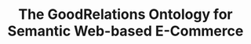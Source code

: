 ---
schema: default
title: The GoodRelations Ontology for Semantic Web-based E-Commerce
notes: >-
  The GoodRelations ontology provides the vocabulary for annotating e-commerce
  offerings (1) to sell, lease, repair, dispose, or maintain commodity products
  and (2) to provide commodity services
organization: DataScientia Foundation
resources:
  - name: GR.UAN.owl
    url: >-
      http://git.knowdive.disi.unitn.it:8080/knowledge/LiveKnowledge/SREP/e-commerce/raw/master/GR.UAN.owl
    format: owl
    description: >-
      The GoodRelations ontology provides the vocabulary for annotating
      e-commerce offerings (1) to sell, lease, repair, dispose, or maintain
      commodity products and (2) to provide commodity services
    license: Creative Commons
    status: Unannotated
    byteSize: '156.054'
    issued: '2011-10-01'
    language: en
    modified: '17 December 2020, 01:33 (UTC+01:00)'
    OntologyEngineeringTool: Protégé
    ontologyLanguage: owl
    ontologySyntax: rdf
    example: Unknown
    ReferenceLKRepository: SREP
    referenceOntology: Unknown
    referenceDatasets: Unknown
distribution: gr-owl
keyword: eBuisness
publisher: Unknown
category:
  - Upper-Level
versionNotes: '2017: Annual review - OK'
landingPage: 'http://www.heppnetz.de/ontologies/goodrelations/v1.html'
accessRigths: Public
creator: Martin Hepp
hasVersion: Unknown
isVersionOf: Unknown
issued: '2011-10-01'
modified: '17 December 2020, 01:33 (UTC+01:00)'
language: en
provenance: >-
  "(2014-03-27) Bernard Vatant: A de facto standard, now completely aligned with
  schema.org (2013-06-24) María Poveda-Villalón: A number of ontologies rely on
  gr to represent specific products. (2015-03-12) Bernard Vatant: Annual review
  - OK (2016-02-18) Ghislain Atemezing: Annual review - OK Provenancce from:
  LOV"
page: 'http://purl.org/goodrelations/v1'
wasGeneratedBy: Unknown
versionInfo: version v2011-10-01
formalityLevel: Teleontology
OntologyEngineeringMethodology: Unknown
acronym: gr
CompetencyQuestion: Unknown
preferredNamespacePrefix: goodrelations
toDoList: To completely annotate.
namespacesGenerated: Unknown
namespacesReused: Unknown
datasetLevel: Knowledge Level(L3-4)
spatialExtent: Unknown
temporalExtent: Unknown
datLicense: Creative Commons
DatOwner: Unknown
DatPublicationTimeStamp: Unknown
---